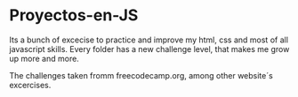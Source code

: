 # Proyectos-en-JS

Its a bunch of excecise to practice and improve my html, css and most of all javascript skills.
Every folder has a new challenge level, that makes me grow up more and more.

The challenges taken fromm freecodecamp.org, among other website´s excercises.

